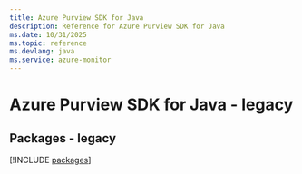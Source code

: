 ```yaml
---
title: Azure Purview SDK for Java
description: Reference for Azure Purview SDK for Java
ms.date: 10/31/2025
ms.topic: reference
ms.devlang: java
ms.service: azure-monitor
---
```

# Azure Purview SDK for Java - legacy
## Packages - legacy
[!INCLUDE [packages](purview-index.md)]